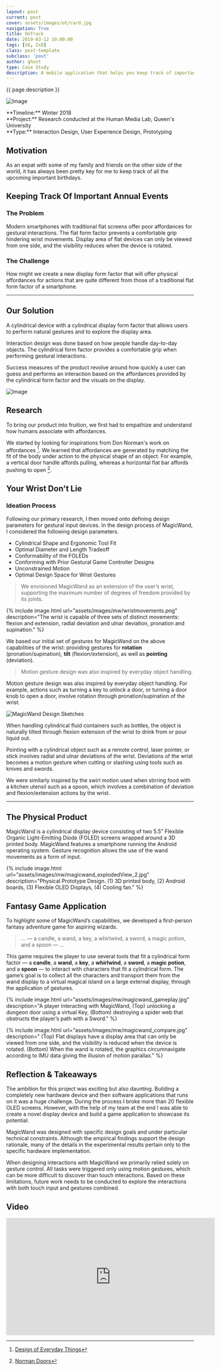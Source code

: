 ```yaml
---
layout: post
current: post
cover: assets/images/ot/card.jpg
navigation: True
title: OnTrack
date: 2019-03-12 10:00:00
tags: [UX, IxD]
class: post-template
subclass: 'post'
author: ghost
type: Case Study
description: A mobile application that helps you keep track of important annual events such as anniversaries and birthdays.
---
```

{{ page.description }}

![Image](assets/images/ot/cover.jpg#full)

<span class="project-intro">
**Timeline:** Winter 2018<br />
**Project:** Research conducted at the Human Media Lab, Queen's University<br />
**Type:** Interaction Design, User Experience Design, Prototyping<br /></span>

## Motivation
As an expat with some of my family and friends on the other side of the world, it has always been pretty key for me to keep track of all the upcoming important birthdays.

## Keeping Track Of Important Annual Events

### The Problem
Modern smartphones with traditional flat screens offer poor affordances for gestural interactions. The flat form factor prevents a comfortable grip hindering wrist movements. Display area of flat devices can only be viewed from one side, and the visibility reduces when the device is rotated.

### The Challenge
How might we create a new display form factor that will offer physical affordances for actions that are quite different from those of a traditional flat form factor of a smartphone.

---
## Our Solution
A cylindrical device with a cylindrical display form factor that allows users to perform natural gestures and to explore the display area.

Interaction design was done based on how people handle day-to-day objects. The cylindrical form factor provides a comfortable grip when performing gestural interactions.

Success measures of the product revolve around how quickly a user can guess and performs an interaction based on the affordances provided by the cylindrical form factor and the visuals on the display.

![Image](assets/images/ot/app_isometric.jpg#full)

## Research
To bring our product into fruition, we first had to empathize and understand how humans associate with affordances.

We started by looking for inspirations from Don Norman's work on affordances [^Book]. We learned that affordances are generated by matching the fit of the body under action to the physical shape of an object. For example, a vertical door handle affords pulling, whereas a horizontal flat bar affords pushing to open [^Doors].

[^Doors]:[Norman Doors](https://www.youtube.com/watch?v=yY96hTb8WgI)
[^Book]:[Design of Everyday Things](https://www.goodreads.com/book/show/840.The_Design_of_Everyday_Things)

## Your Wrist Don't Lie

### Ideation Process
Following our primary research, I then moved onto defining design parameters for gestural input devices. In the design process of MagicWand, I considered the following design parameters.

- Cylindrical Shape and Ergonomic Tool Fit
- Optimal Diameter and Length Tradeoff
- Conformability of the FOLEDs
- Conforming with Prior Gestural Game Controller Designs
- Unconstrained Motion
- Optimal Design Space for Wrist Gestures

> We envisioned MagicWand as an extension of the user’s wrist, supporting the maximum number of degrees of freedom provided by its joints.

{% include image.html url="assets/images/mw/wristmovements.png" description="The wrist is capable of three sets of distinct movements: flexion and extension, radial deviation and ulnar deviation, pronation and supination." %}

We based our initial set of gestures for MagicWand on the above capabilities of the wrist: providing gestures for **rotation** (pronation/supination), **tilt** (flexion/extension), as well as **pointing** (deviation).

> Motion gesture design was also inspired by everyday object handling.

Motion gesture design was also inspired by everyday object handling. For example, actions such as turning a key to unlock a door, or turning a door knob to open a door, involve rotation through pronation/supination of the wrist.

![MagicWand Design Sketches](assets/images/mw/magicw_sketches.jpg)

When handling cylindrical fluid containers such as bottles, the object is naturally tilted through flexion extension of the wrist to drink from or pour liquid out.

Pointing with a cylindrical object such as a remote control, laser pointer, or stick involves radial and ulnar deviations of the wrist. Deviations of the wrist becomes a motion gesture when cutting or slashing using tools such as knives and swords.

We were similarly inspired by the swirl motion used when stirring food with a kitchen utensil such as a spoon, which involves a combination of deviation and flexion/extension actions by the wrist.

---
## The Physical Product
MagicWand is a cylindrical display device consisting of two 5.5” Flexible Organic Light-Emitting Diode (FOLED) screens wrapped around a 3D printed body. MagicWand features a smartphone running the Android operating system. Gesture recognition allows the use of the wand movements as a form of input.

{% include image.html url="assets/images/mw/magicwand_explodedView_2.jpg" description="Physical Prototype Design. (1) 3D printed body, (2) Android boards, (3) Flexible OLED Displays, (4) Cooling fan." %}

## Fantasy Game Application
To highlight some of MagicWand’s capabilities, we developed a first-person fantasy adventure game for aspiring wizards.

> ... — a candle, a wand, a key, a whirlwind, a sword, a magic potion, and a spoon — ...

This game requires the player to use several tools that fit a cylindrical form factor — a **candle**, a **wand**, a **key**, a **whirlwind**, a **sword**, a **magic potion**, and a **spoon** — to interact with characters that fit a cylindrical form. The game’s goal is to collect all the characters and transport them from the wand display to a virtual magical island on a large external display, through the application of gestures.

{% include image.html url="assets/images/mw/magicwand_gameplay.jpg" description="A player interacting with MagicWand, (Top) unlocking a dungeon door using a virtual Key, (Bottom) destroying a spider web that obstructs the player’s path with a Sword." %}

{% include image.html url="assets/images/mw/magicwand_compare.jpg" description=" (Top) Flat displays have a display area that can only be viewed from one side, and the visibility is reduced when the device is rotated. (Bottom) When the wand is rotated, the graphics circumnavigate according to IMU data giving the illusion of motion parallax." %}

## Reflection & Takeaways
The ambition for this project was exciting but also daunting. Building a completely new hardware device and then software applications that runs on it was a huge challenge. During the process I broke more than 20 flexible OLED screens. However, with the help of my team at the end I was able to create a novel display device and build a game application to showcase its potential.

MagicWand was designed with specific design goals and under particular technical constraints. Although the empirical findings support the design rationale, many of the details in the experimental results pertain only to the specific hardware implementation.

When designing interactions with MagicWand we primarily relied solely on gesture control. All tasks were triggered only using motion gestures, which can be more difficult to discover than touch interactions. Based on these limitations, future work needs to be conducted to explore the interactions with both touch input and gestures combined.

## Video

<iframe width="560" height="315" src="https://www.youtube.com/embed/eFHyRWFf2Qs" frameborder="0" allow="accelerometer; autoplay; encrypted-media; gyroscope; picture-in-picture" allowfullscreen></iframe>
